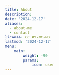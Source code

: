 ```yaml
---
title: About
description: 
date: '2024-12-17'
aliases:
  - about-me
  - contact
license: CC BY-NC-ND
lastmod: '2024-12-17'
menu:
    main: 
        weight: -90
        params:
            icon: user
---
```

